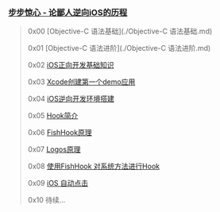 ### [步步惊心 - 论鄙人逆向iOS的历程](https://puffhub.github.io/)

> 0x00 [Objective-C 语法基础](./Objective-C 语法基础.md)
> 
> 0x01 [Objective-C 语法进阶](./Objective-C 语法进阶.md)
> 
> 0x02 [iOS正向开发基础知识](./iOS正向开发基础知识.md)
> 
> 0x03 [Xcode创建第一个demo应用](./iOS逆向开发环境搭建.md)
> 
> 0x04 [iOS逆向开发环境搭建]()
> 
> 0x05 [Hook简介]()
> 
> 0x06 [FishHook原理]()
> 
> 0x07 [Logos原理]()
> 
> 0x08 [使用FishHook 对系统方法进行Hook]()
> 
> 0x09 [iOS 自动点击]()
> 
> 0x10 待续...